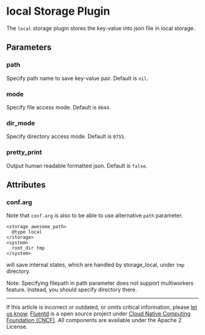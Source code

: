 # local Storage Plugin

The `local` storage plugin stores the key-value into json file in local
storage.


## Parameters


### path

Specify path name to save key-value pair. Default is `nil`.


### mode

Specify file access mode. Default is `0644`.


### dir\_mode

Specify directory access mode. Default is `0755`.


### pretty\_print

Output human readable formatted json. Default is `false`.


## Attributes


### conf.arg

Note that `conf.arg` is also to be able to use alternative `path`
parameter.

```
<storage awesome_path>
  @type local
</storage>
<system>
  root_dir tmp
</system>
```

will save internal states, which are handled by storage\_local, under
`tmp` directory.

Note: Specifying filepath in path parameter does not support
multiworkers feature. Instead, you should specify directory there.


------------------------------------------------------------------------

If this article is incorrect or outdated, or omits critical information, please [let us know](https://github.com/fluent/fluentd-docs/issues?state=open).
[Fluentd](http://www.fluentd.org/) is a open source project under [Cloud Native Computing Foundation (CNCF)](https://cncf.io/). All components are available under the Apache 2 License.
